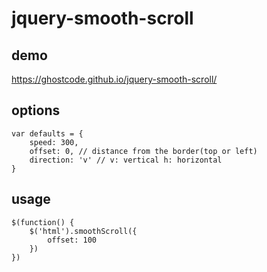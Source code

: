 # jquery-smooth-scroll

demo
--

https://ghostcode.github.io/jquery-smooth-scroll/

options
--

    var defaults = {
        speed: 300,
        offset: 0, // distance from the border(top or left)
        direction: 'v' // v: vertical h: horizontal
    }

usage
--

    $(function() {
        $('html').smoothScroll({
            offset: 100
        })
    })
